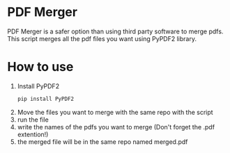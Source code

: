 # PDF Merger
PDF Merger is a safer option than using third party software to merge pdfs.
This script merges all the pdf files you want using PyPDF2 library.

# How to use
1. Install PyPDF2
    ```bash
    pip install PyPDF2
    ```
2. Move the files you want to merge with the same repo with the script
3. run the file
4. write the names of the pdfs you want to merge (Don't forget the .pdf extention!)
5. the merged file will be in the same repo named merged.pdf 